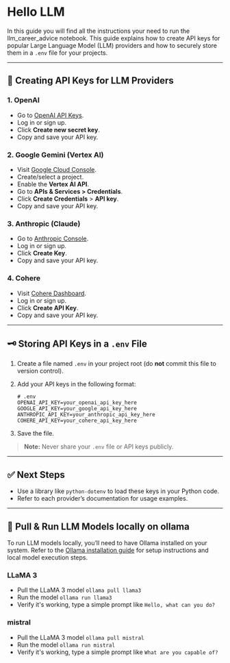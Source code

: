 # Hello LLM

In this guide you will find all the instructions your need to run the llm_career_advice notebook. This guide explains how to create API keys for popular Large Language Model (LLM) providers and how to securely store them in a `.env` file for your projects.

---

## 🔑 Creating API Keys for LLM Providers

### 1. OpenAI

- Go to [OpenAI API Keys](https://platform.openai.com/api-keys).
- Log in or sign up.
- Click **Create new secret key**.
- Copy and save your API key.

### 2. Google Gemini (Vertex AI)

- Visit [Google Cloud Console](https://console.cloud.google.com/).
- Create/select a project.
- Enable the **Vertex AI API**.
- Go to **APIs & Services > Credentials**.
- Click **Create Credentials** > **API key**.
- Copy and save your API key.

### 3. Anthropic (Claude)

- Go to [Anthropic Console](https://console.anthropic.com/settings/keys).
- Log in or sign up.
- Click **Create Key**.
- Copy and save your API key.

### 4. Cohere

- Visit [Cohere Dashboard](https://dashboard.cohere.com/api-keys).
- Log in or sign up.
- Click **Create API Key**.
- Copy and save your API key.

---

## 🗝️ Storing API Keys in a `.env` File

1. Create a file named `.env` in your project root (do **not** commit this file to version control).
2. Add your API keys in the following format:

   ```env
   # .env
   OPENAI_API_KEY=your_openai_api_key_here
   GOOGLE_API_KEY=your_google_api_key_here
   ANTHROPIC_API_KEY=your_anthropic_api_key_here
   COHERE_API_KEY=your_cohere_api_key_here
   ```

3. Save the file.

> **Note:** Never share your `.env` file or API keys publicly.

---

## ✅ Next Steps

- Use a library like `python-dotenv` to load these keys in your Python code.
- Refer to each provider’s documentation for usage examples.

---

## 🔑 Pull & Run LLM Models locally on ollama

To run LLM models locally, you’ll need to have Ollama installed on your system. Refer to the [Ollama installation guide](../10_setup/install_ollama.md) for setup instructions and local model execution steps.

### LLaMA 3

- Pull the LLaMA 3 model `ollama pull llama3`
- Run the model `ollama run llama3`
- Verify it's working, type a simple prompt like `Hello, what can you do?`

### mistral

- Pull the LLaMA 3 model `ollama pull mistral`
- Run the model `ollama run mistral`
- Verify it's working, type a simple prompt like `What are you capable of?`
